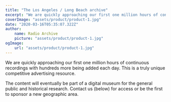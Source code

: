 ```yaml
---
title: "The Los Angeles / Long Beach archive"
excerpt: "We are quickly approaching our first one million hours of continuous recordings with hundreds more being added each day."
coverImage: "assets/product/product-1.jpg"
date: "2020-03-16T05:35:07.322Z"
author: 
    name: Radio Archive
    picture: "assets/product/product-1.jpg"
ogImage: 
    url: "assets/product/product-1.jpg"
---
```


We are quickly approaching our first one million hours of continuous recordings with hundreds more being added each day. This is a truly unique competitive advertising resource.

The content will eventually be part of a digital museum for the general public and historical research. Contact us (below) for access or be the first to sponsor a new geographic area.
